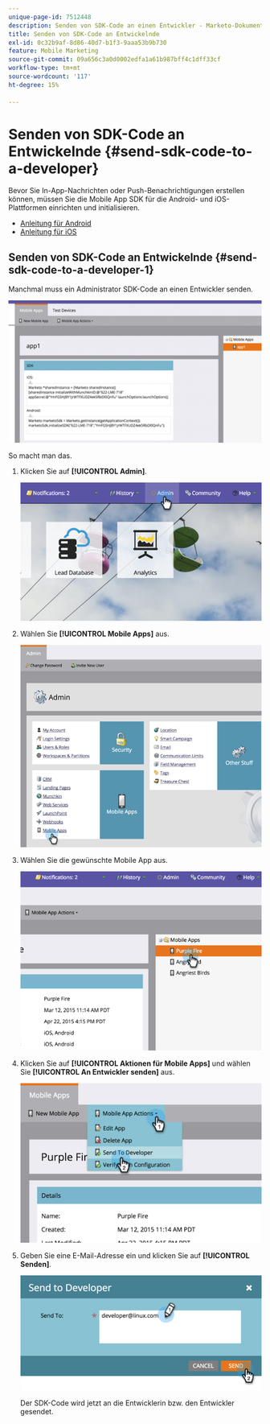 ```yaml
---
unique-page-id: 7512448
description: Senden von SDK-Code an einen Entwickler - Marketo-Dokumente - Produktdokumentation
title: Senden von SDK-Code an Entwickelnde
exl-id: 0c32b9af-8d86-40d7-b1f3-9aaa53b9b730
feature: Mobile Marketing
source-git-commit: 09a656c3a0d0002edfa1a61b987bff4c1dff33cf
workflow-type: tm+mt
source-wordcount: '117'
ht-degree: 15%

---
```


# Senden von SDK-Code an Entwickelnde {#send-sdk-code-to-a-developer}

Bevor Sie In-App-Nachrichten oder Push-Benachrichtigungen erstellen können, müssen Sie die Mobile App SDK für die Android- und iOS-Plattformen einrichten und initialisieren.

* [Anleitung für Android](https://experienceleague.adobe.com/en/docs/marketo-developer/marketo/mobile/installation#how-to-install-marketo-sdk-on-android)
* [Anleitung für iOS](https://experienceleague.adobe.com/en/docs/marketo-developer/marketo/mobile/installation#how-to-install-marketo-sdk-on-ios)

## Senden von SDK-Code an Entwickelnde {#send-sdk-code-to-a-developer-1}

Manchmal muss ein Administrator SDK-Code an einen Entwickler senden.

![](assets/image2016-3-9-16-3a24-3a14.png)

So macht man das.

1. Klicken Sie auf **[!UICONTROL Admin]**.

   ![](assets/image2015-4-22-16-3a12-3a32.png)

1. Wählen Sie **[!UICONTROL Mobile Apps]** aus.

   ![](assets/image2015-4-22-16-3a14-3a29.png)

1. Wählen Sie die gewünschte Mobile App aus.

   ![](assets/image2015-4-22-16-3a33-3a19.png)

1. Klicken Sie auf **[!UICONTROL Aktionen für Mobile Apps]** und wählen Sie **[!UICONTROL An Entwickler senden]** aus.

   ![](assets/image2015-4-22-17-3a13-3a30.png)

1. Geben Sie eine E-Mail-Adresse ein und klicken Sie auf **[!UICONTROL Senden]**.

   ![](assets/image2015-4-22-18-3a51-3a54.png)

   Der SDK-Code wird jetzt an die Entwicklerin bzw. den Entwickler gesendet.
